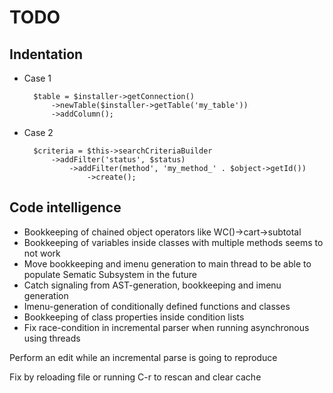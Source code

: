 # TODO

## Indentation

* Case 1

        $table = $installer->getConnection()
            ->newTable($installer->getTable('my_table'))
            ->addColumn();
            
* Case 2

        $criteria = $this->searchCriteriaBuilder
            ->addFilter('status', $status)
                ->addFilter(method', 'my_method_' . $object->getId())
                    ->create();



## Code intelligence

* Bookkeeping of chained object operators like WC()->cart->subtotal
* Bookkeeping of variables inside classes with multiple methods seems to not work
* Move bookkeeping and imenu generation to main thread to be able to populate Sematic Subsystem in the future
* Catch signaling from AST-generation, bookkeeping and imenu generation
* Imenu-generation of conditionally defined functions and classes
* Bookkeeping of class properties inside condition lists
* Fix race-condition in incremental parser when running asynchronous using threads

Perform an edit while an incremental parse is going to reproduce

Fix by reloading file or running C-r to rescan and clear cache
